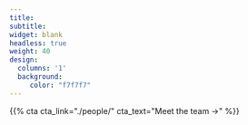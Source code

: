 ```yaml
---
title:
subtitle:
widget: blank
headless: true
weight: 40
design:
  columns: '1'
  background:
     color: "f7f7f7"
---
```





{{% cta cta_link="./people/" cta_text="Meet the team →" %}}
